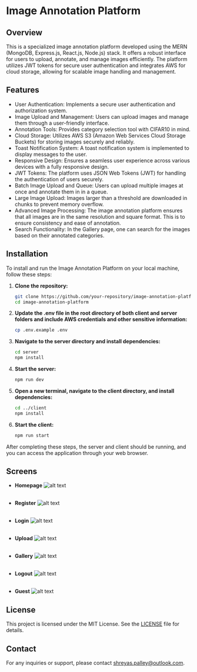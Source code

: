 # Image Annotation Platform

## Overview
This is a specialized image annotation platform developed using the MERN (MongoDB, Express.js, React.js, Node.js) stack. It offers a robust interface for users to upload, annotate, and manage images efficiently. The platform utilizes JWT tokens for secure user authentication and integrates AWS for cloud storage, allowing for scalable image handling and management.

## Features
- User Authentication: Implements a secure user authentication and authorization system.
- Image Upload and Management: Users can upload images and manage them through a user-friendly interface.
- Annotation Tools: Provides category selection tool with CIFAR10 in mind.
- Cloud Storage: Utilizes AWS S3 (Amazon Web Services Cloud Storage Buckets) for storing images securely and reliably.
- Toast Notification System: A toast notification system is implemented to display messages to the user.
- Responsive Design: Ensures a seamless user experience across various devices with a fully responsive design.
- JWT Tokens: The platform uses JSON Web Tokens (JWT) for handling the authentication of users securely.
- Batch Image Upload and Queue: Users can upload multiple images at once and annotate them in in a queue.
- Large Image Upload: Images larger than a threshold are downloaded in chunks to prevent memory overflow.
- Advanced Image Processing: The image annotation platform ensures that all images are in the same resolution and square format. This is to ensure consistency and ease of annotation.
- Search Functionality: In the Gallery page, one can search for the images based on their annotated categories.


## Installation
To install and run the Image Annotation Platform on your local machine, follow these steps:

1. **Clone the repository:**
   ```bash
   git clone https://github.com/your-repository/image-annotation-platform.git
   cd image-annotation-platform
   ```

2. **Update the .env file in the root directory of both client and server folders and include AWS credentials and other sensitive information:**
   ```bash
   cp .env.example .env
   ```

3. **Navigate to the server directory and install dependencies:**
   ```bash
   cd server
   npm install
   ```

4. **Start the server:**
   ```bash
   npm run dev
   ```

5. **Open a new terminal, navigate to the client directory, and install dependencies:**
   ```bash
   cd ../client
   npm install
   ```

6. **Start the client:**
   ```bash
   npm run start
   ```

After completing these steps, the server and client should be running, and you can access the application through your web browser.

## Screens
* **Homepage**
![alt text](screenshots/home.png)
<br></br>


* **Register**
![alt text](screenshots/register.png)
<br></br>

* **Login**
![alt text](screenshots/login.png)
<br></br>

* **Upload**
![alt text](screenshots/upload.png)
<br></br>

* **Gallery**
![alt text](screenshots/gallery.png)
<br></br>

* **Logout**
![alt text](screenshots/logout_home.png)
<br></br>

* **Guest**
![alt text](screenshots/login_home.png)

## License
This project is licensed under the MIT License. See the [LICENSE](LICENSE) file for details.

## Contact
For any inquiries or support, please contact [shreyas.palley@outlook.com](mailto:shreyas.palley@outlook.com).
